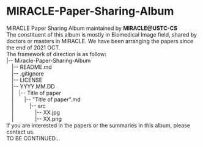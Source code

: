 # MIRACLE-Paper-Sharing-Album
MIRACLE Paper Sharing Album maintained by **MIRACLE@USTC-CS**  
The constituent of this album is mostly in Biomedical Image field, shared by doctors or masters in MIRACLE. We have been arranging the papers since the end of 2021 OCT.  
The framework of direction is as follow:  
|-- Miracle-Paper-Sharing-Album  
&emsp;|-- README.md  
&emsp;|-- .gitignore  
&emsp;|-- LICENSE  
&emsp;|-- YYYY.MM.DD    
&emsp;|&emsp;|-- Title of paper  
&emsp;|&emsp;&emsp;|-- "Title of paper".md  
&emsp;|&emsp;&emsp;&emsp;|-- src  
&emsp;|&emsp;&emsp;&emsp;&emsp;|-- XX.jpg  
&emsp;|&emsp;&emsp;&emsp;&emsp;|-- XX.png  
If you are interested in the papers or the summaries in this album, please contact us.  
TO BE CONTINUED...
